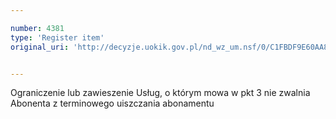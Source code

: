 ```yaml
---

number: 4381
type: 'Register item'
original_uri: 'http://decyzje.uokik.gov.pl/nd_wz_um.nsf/0/C1FBDF9E60AA84FFC1257B36003C9554?OpenDocument'


---
```


Ograniczenie lub zawieszenie Usług, o którym mowa w pkt 3 nie zwalnia Abonenta z terminowego uiszczania abonamentu
